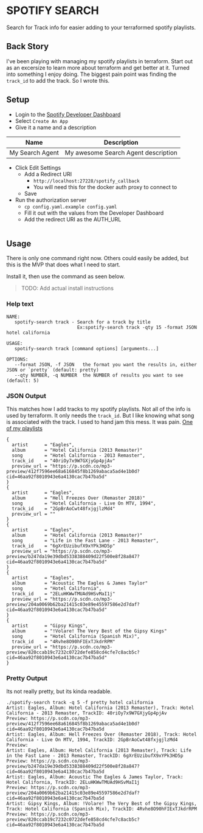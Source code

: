 # SPOTIFY SEARCH
Search for Track info for easier adding to your terraformed spotify playlists.

## Back Story
I've been playing with managing my spotify playlists in terraform. Start out as an excersize to learn more about terraform and get better at it. Turned into something I enjoy doing. The biggest pain point was finding the `track_id` to add the track. So I wrote this.

## Setup
*  Login to the [Spotify Developer
   Dashboard](https://developer.spotify.com/dashboard/login)
*  Select `Create An App`
*  Give it a name and a description
  
  |Name|Description|
  |----|-----------|
  |My Search Agent|My awesome Search Agent description|

* Click Edit Settings
  * Add a Redirect URI
    * `http://localhost:27228/spotify_callback`
    * You will need this for the docker auth proxy to connect to
  * Save
* Run the authorization server
  * `cp config.yaml.example config.yaml`
  * Fill it out with the values from the Developer Dashboard
  * Add the redirect URI as the AUTH_URL
  ```
## Usage
There is only one command right now. Others could easily be added, but this is the MVP that does what I need to start.

Install it, then use the command as seen below.
> TODO: Add actual install instructions

### Help text
```
NAME:
   spotify-search track - Search for a track by title
                          Ex:spotify-search track -qty 15 -format JSON hotel california

USAGE:
   spotify-search track [command options] [arguments...]

OPTIONS:
   --format JSON, -f JSON   the format you want the results in, either JSON or `pretty` (default: pretty)
   --qty NUMBER, -q NUMBER  the NUMBER of results you want to see (default: 5)
```

### JSON Output
This matches how I add tracks to my spotify playlists. Not all of the info is used by terraform. It only needs the `track_id`. But I like knowing what song is associated with the track. I used to hand jam this mess. It was pain.
[One of my playlists](https://github.com/JamesAtIntegratnIO/spotify-playlist/blob/main/myJams.tf)
```
{
  artist      = "Eagles",
  album       = "Hotel California (2013 Remaster)"
  song        = "Hotel California - 2013 Remaster",
  track_id    = "40riOy7x9W7GXjyGp4pjAv"
  preview_url = "https://p.scdn.co/mp3-preview/412f7596ee68a616845f8b1269abaca5ad4e1b0d?cid=46aa92f8010943e6a4130cac7b47ba5d"
}
{
  artist      = "Eagles",
  album       = "Hell Freezes Over (Remaster 2018)"
  song        = "Hotel California - Live On MTV, 1994",
  track_id    = "2GpBrAoCwt48fxjgjlzMd4"
  preview_url = ""
}
{
  artist      = "Eagles",
  album       = "Hotel California (2013 Remaster)"
  song        = "Life in the Fast Lane - 2013 Remaster",
  track_id    = "6gXrEUzibufX9xYPk3HD5p"
  preview_url = "https://p.scdn.co/mp3-preview/b247da19e39dbd5338388409d22f500e8f28a847?cid=46aa92f8010943e6a4130cac7b47ba5d"
}
{
  artist      = "Eagles",
  album       = "Acoustic The Eagles & James Taylor"
  song        = "Hotel California",
  track_id    = "2ELuHKWwTMUAd9HSvMaI1j"
  preview_url = "https://p.scdn.co/mp3-preview/204a0069b62ba21415c03e89e45597586e2d7daf?cid=46aa92f8010943e6a4130cac7b47ba5d"
}
{
  artist      = "Gipsy Kings",
  album       = "!Volare! The Very Best of the Gipsy Kings"
  song        = "Hotel California (Spanish Mix)",
  track_id    = "4Rvhe8O90hFIExTJkdrRPM"
  preview_url = "https://p.scdn.co/mp3-preview/820ccab19c7232c0722defe858cd4cfe7c8acb5c?cid=46aa92f8010943e6a4130cac7b47ba5d"
}
```
### Pretty Output
Its not really pretty, but its kinda readable.
```
./spotify-search track -q 5 -f pretty hotel california
Artist: Eagles, Album: Hotel California (2013 Remaster), Track: Hotel California - 2013 Remaster, TrackID: 40riOy7x9W7GXjyGp4pjAv
Preview: https://p.scdn.co/mp3-preview/412f7596ee68a616845f8b1269abaca5ad4e1b0d?cid=46aa92f8010943e6a4130cac7b47ba5d
Artist: Eagles, Album: Hell Freezes Over (Remaster 2018), Track: Hotel California - Live On MTV, 1994, TrackID: 2GpBrAoCwt48fxjgjlzMd4
Preview: 
Artist: Eagles, Album: Hotel California (2013 Remaster), Track: Life in the Fast Lane - 2013 Remaster, TrackID: 6gXrEUzibufX9xYPk3HD5p
Preview: https://p.scdn.co/mp3-preview/b247da19e39dbd5338388409d22f500e8f28a847?cid=46aa92f8010943e6a4130cac7b47ba5d
Artist: Eagles, Album: Acoustic The Eagles & James Taylor, Track: Hotel California, TrackID: 2ELuHKWwTMUAd9HSvMaI1j
Preview: https://p.scdn.co/mp3-preview/204a0069b62ba21415c03e89e45597586e2d7daf?cid=46aa92f8010943e6a4130cac7b47ba5d
Artist: Gipsy Kings, Album: !Volare! The Very Best of the Gipsy Kings, Track: Hotel California (Spanish Mix), TrackID: 4Rvhe8O90hFIExTJkdrRPM
Preview: https://p.scdn.co/mp3-preview/820ccab19c7232c0722defe858cd4cfe7c8acb5c?cid=46aa92f8010943e6a4130cac7b47ba5d
```